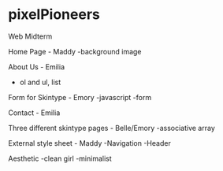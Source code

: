 # pixelPioneers
Web Midterm

Home Page - Maddy
-background image

About Us - Emilia
- ol and ul, list

Form for Skintype - Emory
-javascript
-form

Contact - Emilia


Three different skintype pages - Belle/Emory
-associative array

External style sheet - Maddy
-Navigation
-Header

Aesthetic
-clean girl
-minimalist

